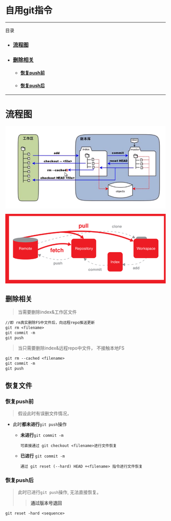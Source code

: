 # 自用git指令
---
目录
-   ### [流程图](#流程图)
-   ### [删除相关](#删除相关)
    - ####  [恢复push前](#恢复push前)
    - ####  [恢复push后](#恢复push后)


---
#   流程图
![workflow](./static/1.png)

![workflow2](./static/2.png)


## 删除相关 
>当需要删除index&工作区文件

```
//即 rm真实删除FS中文件后，向远程repo推送更新
git rm <filename>
git commit -m
git push
```

>当只需要删除index&远程repo中文件， 不接触本地FS

```
git rm --cached <filename>
git commit -m
git push
```

## 恢复文件
### 恢复push前
>假设此时有误删文件情况，
- 此时**都未进行**``git push``操作
  
  - **未进行**``git commit -m``

    ```
    可直接通过 git checkout <filename>进行文件恢复
    ```
  - **已进行** `git commit -m`
    ```
    通过 git reset (--hard) HEAD +<filename> 指令进行文件恢复

### 恢复push后
>此时已进行`git push`操作, 无法直接恢复。
>> **通过版本号退回**

    git reset -hard <sequence>



